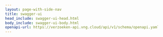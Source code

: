 ```yaml
---
layout: page-with-side-nav
title: swagger-ui
head_include: swagger-ui-head.html
body_include: swagger-ui-body.html
openapi-url: https://verzoeken-api.vng.cloud/api/v1/schema/openapi.yaml
---
```

<div id="swagger-ui"></div>
